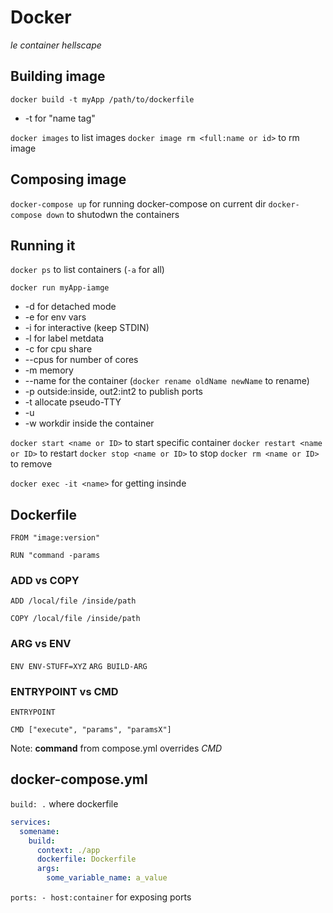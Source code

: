 # Docker 

*le container hellscape*

## Building image

`docker build -t myApp /path/to/dockerfile`
- \-t for "name tag"

`docker images` to list images
`docker image rm <full:name or id>` to rm image

## Composing image

`docker-compose up` for running docker-compose on current dir
`docker-compose down` to shutodwn the containers

## Running it

`docker ps` to list containers (`-a` for all)

`docker run myApp-iamge`
- \-d for detached mode
- \-e for env vars
- \-i for interactive (keep STDIN)
- \-l for label metdata
- \-c for cpu share
- \--cpus for number of cores
- \-m memory
- \--name for the container (`docker rename oldName newName` to rename)
- \-p outside:inside, out2:int2 to publish ports
- \-t allocate pseudo-TTY
- \-u 
- \-w workdir inside the container

`docker start <name or ID>` to start specific container
`docker restart <name or ID>` to restart
`docker stop <name or ID>` to stop
`docker rm <name or ID>` to remove

`docker exec -it <name>` for getting insinde



## Dockerfile

`FROM "image:version"`

`RUN "command -params`

### ADD vs COPY

`ADD /local/file /inside/path`

`COPY /local/file /inside/path`

### ARG vs ENV

`ENV ENV-STUFF=XYZ`
`ARG BUILD-ARG`

### ENTRYPOINT vs CMD

`ENTRYPOINT`

`CMD ["execute", "params", "paramsX"]`

Note: **command** from compose.yml overrides *CMD*

## docker-compose.yml

`build: .` where dockerfile

```yaml
services:
  somename:
    build:
      context: ./app
      dockerfile: Dockerfile
      args:
        some_variable_name: a_value
```

`ports: - host:container` for exposing ports